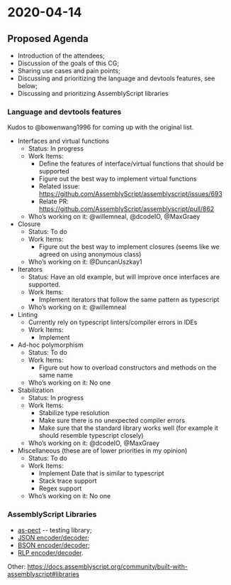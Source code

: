 # 2020-04-14

## Proposed Agenda
* Introduction of the attendees;
* Discussion of the goals of this CG;
* Sharing use cases and pain points;
* Discussing and prioritizing the language and devtools features, see below;
* Discussing and prioritizing AssemblyScript libraries

### Language and devtools features
Kudos to @bowenwang1996 for coming up with the original list.

* Interfaces and virtual functions 
  * Status: In progress
  * Work Items:
    * Define the features of interface/virtual functions that should be supported
    * Figure out the best way to implement virtual functions
    * Related issue: https://github.com/AssemblyScript/assemblyscript/issues/693
    * Relate PR: https://github.com/AssemblyScript/assemblyscript/pull/862
  * Who’s working on it: @willemneal, @dcodeIO, @MaxGraey
* Closure
  * Status: To do
  * Work Items:
    * Figure out the best way to implement closures (seems like we agreed on using anonymous class)
  * Who’s working on it: @DuncanUszkay1
* Iterators
  * Status: Have an old example, but will improve once interfaces are supported.
  * Work Items:
    * Implement iterators that follow the same pattern as typescript
  * Who’s working on it: @willemneal
* Linting
  * Currently rely on typescript linters/compiler errors in IDEs
  * Work Items:
    * Implement 
* Ad-hoc polymorphism
  * Status: To do
  * Work Items:
    * Figure out how to overload constructors and methods on the same name
  * Who’s working on it: No one
* Stabilization
  * Status: In progress
  * Work Items:
    * Stabilize type resolution
    * Make sure there is no unexpected compiler errors
    * Make sure that the standard library works well (for example it should resemble typescript closely)
  * Who’s working on it: @dcodeIO, @MaxGraey
* Miscellaneous (these are of lower priorities in my opinion)
  * Status: To do
  * Work Items:
    * Implement Date that is similar to typescript
    * Stack trace support
    * Regex support
  * Who’s working on it: No one

### AssemblyScript Libraries

* [as-pect](https://github.com/jtenner/as-pect) -- testing library;
* [JSON encoder/decoder](https://github.com/nearprotocol/assemblyscript-json);
* [BSON encoder/decoder](https://github.com/nearprotocol/assemblyscript-bson);
* [RLP encoder/decoder](https://github.com/nearprotocol/assemblyscript-rlp).

Other: https://docs.assemblyscript.org/community/built-with-assemblyscript#libraries


